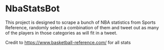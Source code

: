 # NbaStatsBot
This project is designed to scrape a bunch of NBA statistics from Sports Reference, randomly select a combination of them and tweet out as many of the players in those categories as will fit in a tweet.

Credit to https://www.basketball-reference.com/ for all stats
